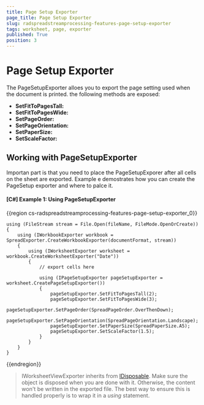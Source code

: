 ```yaml
---
title: Page Setup Exporter
page_title: Page Setup Exporter
slug: radspreadstreamprocessing-features-page-setup-exporter
tags: worksheet, page, exporter
published: True
position: 3
---
```


# Page Setup Exporter

The PageSetupExporter alloes you to export the page setting used when the document is printed. the following methods are exposed:

* __SetFitToPagesTall:__
* __SetFitToPagesWide:__
* __SetPageOrder:__
* __SetPageOrientation:__
* __SetPaperSize:__
* __SetScaleFactor:__


## Working with PageSetupExporter

Importan part is that you need to place the PageSetupExporer after all cells on the sheet are exported. Example e demostrates how you can create the PageSetup exporter and where to palce it. 

#### **[C#] Example 1: Using  PageSetupExporter**

{{region cs-radspreadstreamprocessing-features-page-setup-exporter_0}}

    using (FileStream stream = File.Open(fileName, FileMode.OpenOrCreate))
    {
        using (IWorkbookExporter workbook = SpreadExporter.CreateWorkbookExporter(documentFormat, stream))
        {
            using (IWorksheetExporter worksheet = workbook.CreateWorksheetExporter("Date"))
            {
 				// export cells here

                using (IPageSetupExporter pageSetupExporter = worksheet.CreatePageSetupExporter())
                {
                    pageSetupExporter.SetFitToPagesTall(2);
                    pageSetupExporter.SetFitToPagesWide(3);
                    pageSetupExporter.SetPageOrder(SpreadPageOrder.OverThenDown);
                    pageSetupExporter.SetPageOrientation(SpreadPageOrientation.Landscape);
                    pageSetupExporter.SetPaperSize(SpreadPaperSize.A5);
                    pageSetupExporter.SetScaleFactor(1.5);
                }
            }
        }
    }

{{endregion}}


>IWorksheetViewExporter inherits from [IDisposable](https://msdn.microsoft.com/en-us/library/system.idisposable(v=vs.110).aspx). Make sure the object is disposed when you are done with it. Otherwise, the content won't be written in the exported file. The best way to ensure this is handled properly is to wrap it in a *using* statement.